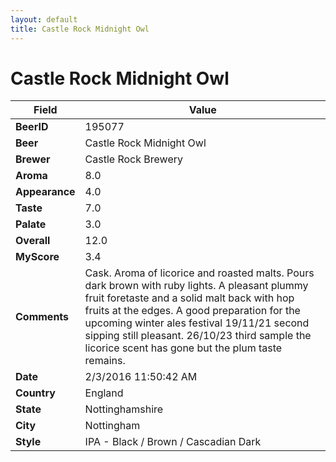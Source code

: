 ```yaml
---
layout: default
title: Castle Rock Midnight Owl
---
```


# Castle Rock Midnight Owl

| Field         | Value     |
|---------------|-----------|
| **BeerID** | 195077 |
| **Beer** | Castle Rock Midnight Owl |
| **Brewer** | Castle Rock Brewery |
| **Aroma** | 8.0 |
| **Appearance** | 4.0 |
| **Taste** | 7.0 |
| **Palate** | 3.0 |
| **Overall** | 12.0 |
| **MyScore** | 3.4 |
| **Comments** | Cask. Aroma of licorice and roasted malts. Pours dark brown with ruby lights. A pleasant plummy fruit foretaste and a solid malt back with hop fruits at the edges. A good preparation for the upcoming winter ales festival 19/11/21 second sipping still pleasant. 26/10/23 third sample the licorice scent has gone but the plum taste remains. |
| **Date** | 2/3/2016 11:50:42 AM |
| **Country** | England |
| **State** | Nottinghamshire |
| **City** | Nottingham |
| **Style** | IPA - Black / Brown / Cascadian Dark |
